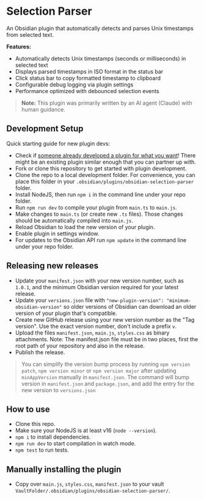 # Selection Parser

An Obsidian plugin that automatically detects and parses Unix timestamps from selected text.

**Features:**
- Automatically detects Unix timestamps (seconds or milliseconds) in selected text
- Displays parsed timestamps in ISO format in the status bar
- Click status bar to copy formatted timestamp to clipboard
- Configurable debug logging via plugin settings
- Performance optimized with debounced selection events

> **Note:** This plugin was primarily written by an AI agent (Claude) with human guidance.

## Development Setup

Quick starting guide for new plugin devs:

- Check if [someone already developed a plugin for what you want](https://obsidian.md/plugins)! There might be an existing plugin similar enough that you can partner up with.
- Fork or clone this repository to get started with plugin development.
- Clone the repo to a local development folder. For convenience, you can place this folder in your `.obsidian/plugins/obsidian-selection-parser` folder.
- Install NodeJS, then run `npm i` in the command line under your repo folder.
- Run `npm run dev` to compile your plugin from `main.ts` to `main.js`.
- Make changes to `main.ts` (or create new `.ts` files). Those changes should be automatically compiled into `main.js`.
- Reload Obsidian to load the new version of your plugin.
- Enable plugin in settings window.
- For updates to the Obsidian API run `npm update` in the command line under your repo folder.

## Releasing new releases

- Update your `manifest.json` with your new version number, such as `1.0.1`, and the minimum Obsidian version required for your latest release.
- Update your `versions.json` file with `"new-plugin-version": "minimum-obsidian-version"` so older versions of Obsidian can download an older version of your plugin that's compatible.
- Create new GitHub release using your new version number as the "Tag version". Use the exact version number, don't include a prefix `v`.
- Upload the files `manifest.json`, `main.js`, `styles.css` as binary attachments. Note: The manifest.json file must be in two places, first the root path of your repository and also in the release.
- Publish the release.

> You can simplify the version bump process by running `npm version patch`, `npm version minor` or `npm version major` after updating `minAppVersion` manually in `manifest.json`.
> The command will bump version in `manifest.json` and `package.json`, and add the entry for the new version to `versions.json`

## How to use

- Clone this repo.
- Make sure your NodeJS is at least v16 (`node --version`).
- `npm i` to install dependencies.
- `npm run dev` to start compilation in watch mode.
- `npm test` to run tests.

## Manually installing the plugin

- Copy over `main.js`, `styles.css`, `manifest.json` to your vault `VaultFolder/.obsidian/plugins/obsidian-selection-parser/`.
